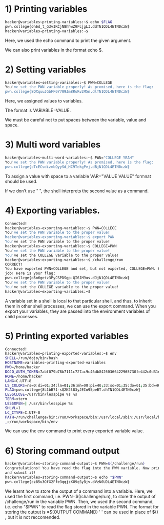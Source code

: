 # 1) Printing variables

```bash
hacker@variables~printing-variables:~$ echo $FLAG
pwn.college{oh6d_t_G3vIKCjN8hhwZ9PcjgLI.ddTN1QDL4ETN0czW}
hacker@variables~printing-variables:~$ 
```
Here, we used the echo command to print the given argument.

We can also print variables in the format echo $<VARIABLE>.

# 2) Setting variables 

```bash
hacker@variables~setting-variables:~$ PWN=COLLEGE
You've set the PWN variable properly! As promised, here is the flag:
pwn.college{8QXquuJGbFF6Y709Jm8RuRv2M5n.dlTN1QDL4ETN0czW}
```
Here, we assigned values to variables.

The format is VARIABLE=VALUE.

We must be careful not to put spaces between the variable, value and space.

# 3) Multi word variables

```bash
hacker@variables~multi-word-variables:~$ PWN="COLLEGE YEAH"
You've set the PWN variable properly! As promised, here is the flag:
pwn.college{cTcECsdizmbQyySd_HC9TekgPvj.dBjN1QDL4ETN0czW}
```
To assign a value with space to a variable VAR="VALUE VALUE" formnat should be used.

If we don't use " ", the shell interprets the second value as a command.

# 4) Exporting variables.

```bash
Connected!                                                                        
hacker@variables~exporting-variables:~$ PWN=COLLEGE
You've set the PWN variable to the proper value!
hacker@variables~exporting-variables:~$ export PWN
You've set the PWN variable to the proper value!
hacker@variables~exporting-variables:~$ COLLEGE=PWN
You've set the PWN variable to the proper value!
You've set the COLLEGE variable to the proper value!
hacker@variables~exporting-variables:~$ /challenge/run
CORRECT!
You have exported PWN=COLLEGE and set, but not exported, COLLEGE=PWN. Great 
job! Here is your flag:
pwn.college{o5o6getz3PyCSPDSgp-QI61M9us.dJjN1QDL4ETN0czW}
You've set the PWN variable to the proper value!
You've set the COLLEGE variable to the proper value!
hacker@variables~exporting-variables:~$
```
A variable set in a shell is local to that particular shell, and thus, to inherit them in other shell processes, we can use the export command. When you export your variables, they are passed into the environment variables of child processes.

# 5) Printing exported variables 

```bash
Connected!                                                                        
hacker@variables~printing-exported-variables:~$ env
SHELL=/run/dojo/bin/bash
HOSTNAME=variables~printing-exported-variables
PWD=/home/hacker
DOJO_AUTH_TOKEN=7abf079b78b7111c727ac9c46db84260366422965730fe442c0d31ea7e68ccd5
HOME=/home/hacker
LANG=C.UTF-8
LS_COLORS=rs=0:di=01;34:ln=01;36:mh=00:pi=40;33:so=01;35:do=01;35:bd=40;33;01:cd=40;33;01:or=40;31;01:mi=00:su=37;41:sg=30;43:ca=00:tw=30;42:ow=34;42:st=37;44:ex=01;32:*.7z=01;31:*.ace=01;31:*.alz=01;31:*.apk=01;31:*.arc=01;31:*.arj=01;31:*.bz=01;31:*.bz2=01;31:*.cab=01;31:*.cpio=01;31:*.crate=01;31:*.deb=01;31:*.drpm=01;31:*.dwm=01;31:*.dz=01;31:*.ear=01;31:*.egg=01;31:*.esd=01;31:*.gz=01;31:*.jar=01;31:*.lha=01;31:*.lrz=01;31:*.lz=01;31:*.lz4=01;31:*.lzh=01;31:*.lzma=01;31:*.lzo=01;31:*.pyz=01;31:*.rar=01;31:*.rpm=01;31:*.rz=01;31:*.sar=01;31:*.swm=01;31:*.t7z=01;31:*.tar=01;31:*.taz=01;31:*.tbz=01;31:*.tbz2=01;31:*.tgz=01;31:*.tlz=01;31:*.txz=01;31:*.tz=01;31:*.tzo=01;31:*.tzst=01;31:*.udeb=01;31:*.war=01;31:*.whl=01;31:*.wim=01;31:*.xz=01;31:*.z=01;31:*.zip=01;31:*.zoo=01;31:*.zst=01;31:*.avif=01;35:*.jpg=01;35:*.jpeg=01;35:*.mjpg=01;35:*.mjpeg=01;35:*.gif=01;35:*.bmp=01;35:*.pbm=01;35:*.pgm=01;35:*.ppm=01;35:*.tga=01;35:*.xbm=01;35:*.xpm=01;35:*.tif=01;35:*.tiff=01;35:*.png=01;35:*.svg=01;35:*.svgz=01;35:*.mng=01;35:*.pcx=01;35:*.mov=01;35:*.mpg=01;35:*.mpeg=01;35:*.m2v=01;35:*.mkv=01;35:*.webm=01;35:*.webp=01;35:*.ogm=01;35:*.mp4=01;35:*.m4v=01;35:*.mp4v=01;35:*.vob=01;35:*.qt=01;35:*.nuv=01;35:*.wmv=01;35:*.asf=01;35:*.rm=01;35:*.rmvb=01;35:*.flc=01;35:*.avi=01;35:*.fli=01;35:*.flv=01;35:*.gl=01;35:*.dl=01;35:*.xcf=01;35:*.xwd=01;35:*.yuv=01;35:*.cgm=01;35:*.emf=01;35:*.ogv=01;35:*.ogx=01;35:*.aac=00;36:*.au=00;36:*.flac=00;36:*.m4a=00;36:*.mid=00;36:*.midi=00;36:*.mka=00;36:*.mp3=00;36:*.mpc=00;36:*.ogg=00;36:*.ra=00;36:*.wav=00;36:*.oga=00;36:*.opus=00;36:*.spx=00;36:*.xspf=00;36:*~=00;90:*#=00;90:*.bak=00;90:*.crdownload=00;90:*.dpkg-dist=00;90:*.dpkg-new=00;90:*.dpkg-old=00;90:*.dpkg-tmp=00;90:*.old=00;90:*.orig=00;90:*.part=00;90:*.rej=00;90:*.rpmnew=00;90:*.rpmorig=00;90:*.rpmsave=00;90:*.swp=00;90:*.tmp=00;90:*.ucf-dist=00;90:*.ucf-new=00;90:*.ucf-old=00;90:
FLAG=pwn.college{8L1bB71-sQ2K2l83yJEIn95peBT.dhTN1QDL4ETN0czW}
LESSCLOSE=/usr/bin/lesspipe %s %s
TERM=xterm
LESSOPEN=| /usr/bin/lesspipe %s
SHLVL=1
LC_CTYPE=C.UTF-8
PATH=/run/challenge/bin:/run/workspace/bin:/usr/local/sbin:/usr/local/bin:/usr/sbin:/usr/bin:/sbin:/bin
_=/run/workspace/bin/env
```
We can use the env command to print every exported variable value.

# 6) Storing command output

```bash
hacker@variables~storing-command-output:~$ PWN=$(/challenge/run)
Congratulations! You have read the flag into the PWN variable. Now print it out 
and submit it!
hacker@variables~storing-command-output:~$ echo "$PWN"
pwn.college{cz85u3OfG2Ffe3qqjzXU9qSyBjv.dVzN0UDL4ETN0czW}
```
We learnt how to store the output of a command into a variable. 
Here, we used the first command, i.e. PWN=$(/challenge/run), to store the output of /challenge/run in the variable PWN.
Then, we used the second command, i.e. echo "$PWN" to read the flag stored in the variable PWN.
The format for storing the output is <VARIABLE>=$(OUTPUT COMMAND)
' ' can be used in place of $() , but it is not reccomended. 



